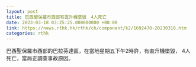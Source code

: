 ```yaml
---
layout: post
title: 巴西聖保羅市西部有直升機墜毀　4人死亡
date: 2023-03-18 03:25:25.000000000 +08:00
link: https://news.rthk.hk/rthk/ch/component/k2/1692478-20230318.htm
categories: rthk
---
```


巴西聖保羅市西部的巴拉芬達區，在當地星期五下午2時許，有直升機墜毀， 4人死亡，當局正調查事故原因。
